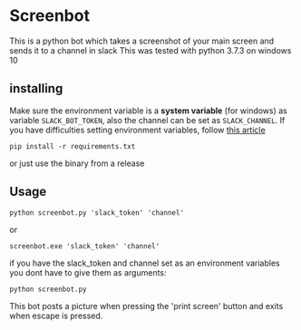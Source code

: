 # Screenbot

This is a python bot which takes a screenshot of your main screen and sends it to a channel in slack
This was tested with python 3.7.3 on windows 10
## installing
Make sure the environment variable is a **system variable** (for windows) as variable `SLACK_BOT_TOKEN`, also the channel can be set as `SLACK_CHANNEL`.
If you have difficulties setting environment variables, follow [this article](https://www.computerhope.com/issues/ch000549.htm)

```
pip install -r requirements.txt
```

or just use the binary from a release

## Usage
```
python screenbot.py 'slack_token' 'channel'
```
or
```
screenbot.exe 'slack_token' 'channel'
```

if you have the slack_token and channel set as an environment variables you dont have to give them as arguments:
```
python screenbot.py
```

This bot posts a picture when pressing the 'print screen' button and exits when escape is pressed.